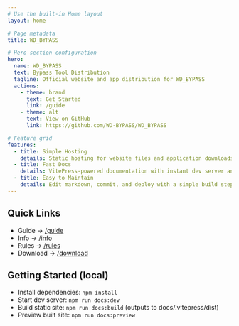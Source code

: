 ```yaml
---
# Use the built-in Home layout
layout: home

# Page metadata
title: WD_BYPASS

# Hero section configuration
hero:
  name: WD_BYPASS
  text: Bypass Tool Distribution
  tagline: Official website and app distribution for WD_BYPASS
  actions:
    - theme: brand
      text: Get Started
      link: /guide
    - theme: alt
      text: View on GitHub
      link: https://github.com/WD-BYPASS/WD_BYPASS

# Feature grid
features:
  - title: Simple Hosting
    details: Static hosting for website files and application downloads.
  - title: Fast Docs
    details: VitePress-powered documentation with instant dev server and static output.
  - title: Easy to Maintain
    details: Edit markdown, commit, and deploy with a simple build step.
---
```


## Quick Links

- Guide → [/guide](/guide)
- Info → [/info](/info)
- Rules → [/rules](/rules)
- Download → [/download](/download)

## Getting Started (local)

- Install dependencies: `npm install`
- Start dev server: `npm run docs:dev`
- Build static site: `npm run docs:build` (outputs to docs/.vitepress/dist)
- Preview built site: `npm run docs:preview`